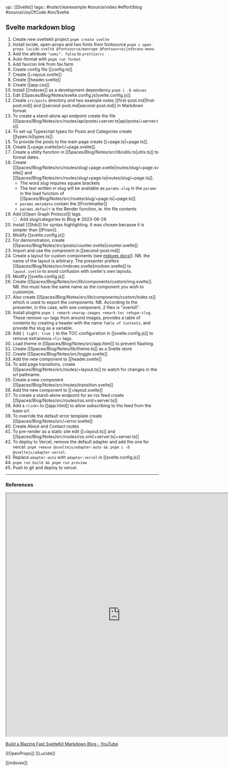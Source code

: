 up:: [[Svelte]]
tags:: #note/clearexample #source/video #effort/blog #source/JoyOfCode #on/Svelte 

## Svelte markdown blog

1. Create new sveltekit project  `pnpm create svelte`
2. Install lucide, open-props and two fonts from fontsource
`pnpm i open-props lucide-svelte @fontsource/manrope @fontsource/jetbrans-mono`
3. Add the attribute `"semi": false` to `prettierrc`
4. Auto-format with `pnpm run format`
5. Add favicon link from fav.farm
6. Create config file [[config.ts]]
8. Create [[+layout.svelte]]
9. Create [[header.svelte]]
10. Create [[app.css]]
11. Install [[mdsvex]] as a development dependency `pnpm i -D mdsvex`
12. Edit [[Spaces/Blog/Notes/svelte.config.js|svelte.config.js]].
13. Create `src/posts` directory and two example notes [[first-post.md|first-post.md]] and  [[second-post.md|second-post.md]] in Markdown format.
14. To create a stand-alone api endpoint create the file [[Spaces/Blog/Notes/src/routes/api/posts/+server.ts|api/posts/+server.ts]] 
15. To set-up Typescript types for Posts and Categories create [[types.ts|types.ts]].
16. To provide the posts to the main page create [[+page.ts|+page.ts]].
17. Create [[+page.svelte|src/+page.svelte]].
18. Create a utility function in [[Spaces/Blog/Notes/src/lib/utils.ts|utils.ts]] to format dates.
19. Create [[Spaces/Blog/Notes/src/routes/slug/+page.svelte|routes/slug/+page.svelte]] and [[Spaces/Blog/Notes/src/routes/slug/+page.ts|routes/slug/+page.ts]]. 
	- The word _slug_ requires square brackets
	- The text written in slug will be available as `params.slug` in the `params` in the load function of [[Spaces/Blog/Notes/src/routes/slug/+page.ts|+page.ts]]
	- `params.metadata` contain the [[Frontmatter]]
	- `params.default` is the Render function, ie. the file contents
20. Add [[Open Graph Protocol]] tags.
	- [ ] Add slug/categories to Blog ➕ 2023-06-28 
21. Install [[Shiki]] for syntax highlighting. It was chosen because it is simpler than [[Prism]].
22. Modify [[svelte.config.js]] 
23. For demonstration, create [[Spaces/Blog/Notes/src/posts/counter.svelte|counter.svelte]] 
24. Import and use the component in [[second-post.md]] 
25. Create a layout for custom components (see [mdsvex docs!](https://mdsvex.pngwn.io/docs#layout)). NB. the name of the layout is arbitrary. The presenter prefers [[Spaces/Blog/Notes/src/mdsvex.svelte|msdvex.svelte]] to `layout.svelte` to avoid confusion with svelte's own layouts.
26. Modify [[svelte.config.js]]
27. Create [[Spaces/Blog/Notes/src/lib/components/custom/img.svelte]]. NB. this must have the same name as the component you wish to customize. 
28. Also create [[Spaces/Blog/Notes/src/lib/components/custom/index.ts]] which is used to export the components. NB. According to the presenter, in this case, with one component, 2 files is "overkill".
29. Install plugins `pnpm i remark-unwrap-images remark-toc rehype-slug`. These remove `<p>` tags from around images, provides a table of contents by creating a header with the name `Table of Contents`, and provide the slug as a variable.
30. Add ` { tight: true } ` to the TOC configuration in [[svelte.config.js]] to remove extraneous `<li>` tags.
31. Load theme in [[Spaces/Blog/Notes/src/app.html]] to prevent flashing.
32. Create [[Spaces/Blog/Notes/lib/theme.ts]] as a Svelte store
33. Create [[Spaces/Blog/Notes/src/toggle.svelte]] 
34. Add the new component to [[header.svelte]] 
35. To add page transitions, create [[Spaces/Blog/Notes/src/routes/+layout.ts]] to watch for changes in the url pathname.
36. Create a new component [[Spaces/Blog/Notes/src/routes/transition.svelte]] 
37. Add the new component to [[+layout.svelte]] 
38. To create a stand-alone endpoint for an rss feed create [[Spaces/Blog/Notes/src/routes/rss.xml/+server.ts]] 
39. Add a `<link>` to [[app.html]] to allow subscribing to the feed from the base url.
40. To override the default error template create [[Spaces/Blog/Notes/src/+error.svelte]] 
41. Create About and Contact routes
42. To pre-render as a static site edit [[+layout.ts]] and [[Spaces/Blog/Notes/src/routes/rss.xml/+server.ts|+server.ts]] 
43. To deploy to Vercel, remove the default adapter and add the one for vercel: `pnpm remove @sveltejs/adapter-auto && pnpm i -D @sveltejs/adapter-vercel`.
44. Replace `adapter-auto` with `adapter-vercel` in [[svelte.config.js]]
45. `pnpm run build && pnpm run preview`
46. Push to git and deploy to vercel.


---

### References

<iframe width=750 height=800 src="https://joyofcode.xyz/sveltekit-markdown-blog"></iframe>


[Build a Blazing Fast SvelteKit Markdown Blog - YouTube](https://youtu.be/RhScu3uqGd0)

[[OpenProps]]
[[Lucide]]

[[mdsvex]]